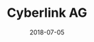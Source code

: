 ---
title:          "Cyberlink AG"
date:           "2018-07-05"
draft:          false
robotsExclude:  true
---